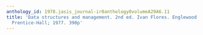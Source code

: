 ```yaml
---
anthology_id: 1978.jasis_journal-ir0anthology0volumeA29A6.11
title: 'Data structures and management. 2nd ed. Ivan Flores. Englewood Cliffs, NJ:
  Prentice-Hall; 1977. 390p'
---
```

